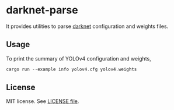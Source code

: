 # darknet-parse

It provides utilities to parse [darknet](https://github.com/AlexeyAB/darknet) configuration and weights files.

## Usage

To print the summary of YOLOv4 configuration and weights,

```rust
cargo run --example info yolov4.cfg yolov4.weights
```

## License

MIT license. See [LICENSE file](LICENSE.txt).
